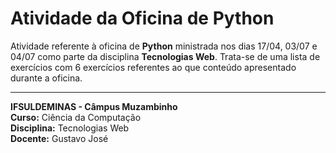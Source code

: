# Atividade da Oficina de Python

Atividade referente à oficina de **Python** ministrada nos dias 17/04, 03/07 e 04/07 como parte da disciplina **Tecnologias Web**. Trata-se de uma lista de exercícios com 6 exercícios referentes ao que conteúdo apresentado durante a oficina.

---

**IFSULDEMINAS - Câmpus Muzambinho**  
**Curso:** Ciência da Computação  
**Disciplina:** Tecnologias Web  
**Docente:** Gustavo José  